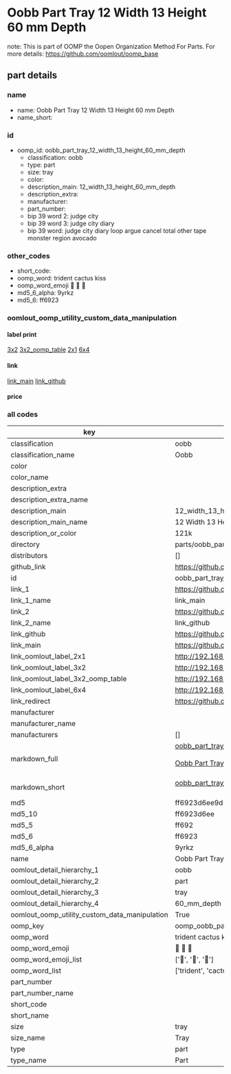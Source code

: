 # Oobb Part Tray 12 Width 13 Height 60 mm Depth  

note: This is part of OOMP the Oopen Organization Method For Parts. For more details: https://github.com/oomlout/oomp_base

##  part details
  







### name
* name: Oobb Part Tray 12 Width 13 Height 60 mm Depth
* name_short: 
### id
* oomp_id: oobb_part_tray_12_width_13_height_60_mm_depth
  * classification: oobb
  * type: part
  * size: tray
  * color: 
  * description_main: 12_width_13_height_60_mm_depth
  * description_extra: 
  * manufacturer: 
  * part_number: 
  * bip 39 word 2: judge city
  * bip 39 word 3: judge city diary
  * bip 39 word: judge city diary loop argue cancel total other tape monster region avocado

### other_codes
* short_code: 
* oomp_word: trident cactus kiss
* oomp_word_emoji :trident: :cactus: :kiss:
* md5_6_alpha: 9yrkz
* md5_6: ff6923






### oomlout_oomp_utility_custom_data_manipulation
#### label print
[3x2](http://192.168.1.245:1112/?label=oomp%209yrkz)
[3x2_oomp_table](http://192.168.1.108:1112/?label=oomp%209yrkz)
[2x1](http://192.168.1.242:1112/?label=oomp%209yrkz)
[6x4](http://192.168.1.55:1112/?label=oomp%209yrkz)    

#### link

[link_main](https://github.com/oomlout/oomlout_oomp_version_1_messy/tree/main/parts/oobb_part_tray_12_width_13_height_60_mm_depth) [link_github](https://github.com/oomlout/oomlout_oomp_version_1_messy/tree/main/parts/oobb_part_tray_12_width_13_height_60_mm_depth)                             

#### price







### all codes 
| key | value |  
| --- | --- |  
| classification | oobb |  
| classification_name | Oobb |  
| color |  |  
| color_name |  |  
| description_extra |  |  
| description_extra_name |  |  
| description_main | 12_width_13_height_60_mm_depth |  
| description_main_name | 12 Width 13 Height 60 mm Depth |  
| description_or_color | 121k |  
| directory | parts/oobb_part_tray_12_width_13_height_60_mm_depth |  
| distributors | [] |  
| github_link | https://github.com/oomlout/oomlout_oomp_part_src/tree/main/parts/oobb_part_tray_12_width_13_height_60_mm_depth |  
| id | oobb_part_tray_12_width_13_height_60_mm_depth |  
| link_1 | https://github.com/oomlout/oomlout_oomp_version_1_messy/tree/main/parts/oobb_part_tray_12_width_13_height_60_mm_depth |  
| link_1_name | link_main |  
| link_2 | https://github.com/oomlout/oomlout_oomp_version_1_messy/tree/main/parts/oobb_part_tray_12_width_13_height_60_mm_depth |  
| link_2_name | link_github |  
| link_github | https://github.com/oomlout/oomlout_oomp_version_1_messy/tree/main/parts/oobb_part_tray_12_width_13_height_60_mm_depth |  
| link_main | https://github.com/oomlout/oomlout_oomp_version_1_messy/tree/main/parts/oobb_part_tray_12_width_13_height_60_mm_depth |  
| link_oomlout_label_2x1 | http://192.168.1.242:1112/?label=oomp%209yrkz |  
| link_oomlout_label_3x2 | http://192.168.1.245:1112/?label=oomp%209yrkz |  
| link_oomlout_label_3x2_oomp_table | http://192.168.1.108:1112/?label=oomp%209yrkz |  
| link_oomlout_label_6x4 | http://192.168.1.55:1112/?label=oomp%209yrkz |  
| link_redirect | https://github.com/oomlout/oomlout_oomp_version_1_messy/tree/main/parts/oobb_part_tray_12_width_13_height_60_mm_depth |  
| manufacturer |  |  
| manufacturer_name |  |  
| manufacturers | [] |  
| markdown_full | [oobb_part_tray_12_width_13_height_60_mm_depth](none)<br>[](none)<br>[Oobb Part Tray 12 Width 13 Height 60 Mm Depth](none)<br><br> |  
| markdown_short | [oobb_part_tray_12_width_13_height_60_mm_depth](none)<br><br> |  
| md5 | ff6923d6ee9d1cb88485c83e7a8a5bc5 |  
| md5_10 | ff6923d6ee |  
| md5_5 | ff692 |  
| md5_6 | ff6923 |  
| md5_6_alpha | 9yrkz |  
| name | Oobb Part Tray 12 Width 13 Height 60 mm Depth |  
| oomlout_detail_hierarchy_1 | oobb |  
| oomlout_detail_hierarchy_2 | part |  
| oomlout_detail_hierarchy_3 | tray |  
| oomlout_detail_hierarchy_4 | 60_mm_depth |  
| oomlout_oomp_utility_custom_data_manipulation | True |  
| oomp_key | oomp_oobb_part_tray_12_width_13_height_60_mm_depth |  
| oomp_word | trident cactus kiss |  
| oomp_word_emoji | :trident: :cactus: :kiss: |  
| oomp_word_emoji_list | [':trident:', ':cactus:', ':kiss:'] |  
| oomp_word_list | ['trident', 'cactus', 'kiss'] |  
| part_number |  |  
| part_number_name |  |  
| short_code |  |  
| short_name |  |  
| size | tray |  
| size_name | Tray |  
| type | part |  
| type_name | Part |  
